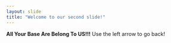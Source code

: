 ```yaml
---
layout: slide
title: "Welcome to our second slide!"
---
```

**All Your Base Are Belong To US!!!**
Use the left arrow to go back!
